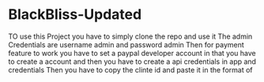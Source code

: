 # BlackBliss-Updated

TO use this Project you have to simply clone the repo and use it 
The admin Credentials are username admin and password admin
Then for payment feature to work you have to set a paypal developer account in that you have to create a account and then you have to create a api credentials in app and credentials
Then you have to copy the clinte id and paste it in the format of 
<script src="https://www.paypal.com/sdk/js?client-id=// Your clint id //&currency=USD"></script>
<script type="text/javascript">
Then you have to create a sandbox account one personal and one business
Then when you click on pay through paypal in the website then a window will open in that you have to enter the personal account email and password to login and pay the amount will be creditied in the business account.
With this the payment feature will work rest all the things are working make sure to use this commands 
python -m venv .venv
.venv\Scripts\Activate.ps1
then pip requirments.txt
then python manage.py makemigrations
python manage.py migrate
python manage.py createsuperuser
python manage.py runserver
Note this project use Django Default Database i.e sqlite3 if you want you can you any of your choice 
